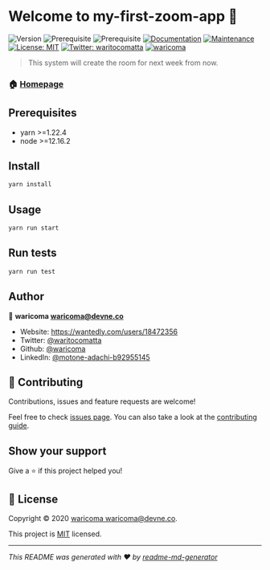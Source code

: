# Welcome to my-first-zoom-app 👋
![Version](https://img.shields.io/badge/version-1.0.0-blue.svg?cacheSeconds=2592000)
![Prerequisite](https://img.shields.io/badge/yarn-%3E%3D1.22.4-blue.svg)
![Prerequisite](https://img.shields.io/badge/node-%3E%3D12.16.2-blue.svg)
[![Documentation](https://img.shields.io/badge/documentation-yes-brightgreen.svg)](https://github.com/waricoma/my-first-zoom-app#readme)
[![Maintenance](https://img.shields.io/badge/Maintained%3F-yes-green.svg)](https://github.com/waricoma/my-first-zoom-app/graphs/commit-activity)
[![License: MIT](https://img.shields.io/github/license/waricoma/my-first-zoom-app)](https://github.com/waricoma/my-first-zoom-app/blob/master/LICENSE)
[![Twitter: waritocomatta](https://img.shields.io/twitter/follow/waritocomatta.svg?style=social)](https://twitter.com/waritocomatta)
[![waricoma](https://circleci.com/gh/waricoma/my-first-zoom-app.svg?style=svg)](https://app.circleci.com/pipelines/github/waricoma/my-first-zoom-app)

> This system will create the room for next week from now.

### 🏠 [Homepage](https://github.com/waricoma/my-first-zoom-app#readme)

## Prerequisites

- yarn >=1.22.4
- node >=12.16.2

## Install

```sh
yarn install
```

## Usage

```sh
yarn run start
```

## Run tests

```sh
yarn run test
```

## Author

👤 **waricoma <waricoma@devne.co>**

* Website: https://wantedly.com/users/18472356
* Twitter: [@waritocomatta](https://twitter.com/waritocomatta)
* Github: [@waricoma](https://github.com/waricoma)
* LinkedIn: [@motone-adachi-b92955145](https://linkedin.com/in/motone-adachi-b92955145)

## 🤝 Contributing

Contributions, issues and feature requests are welcome!

Feel free to check [issues page](https://github.com/waricoma/my-first-zoom-app/issues). You can also take a look at the [contributing guide](https://github.com/waricoma/my-first-zoom-app/blob/master/CONTRIBUTING.md).

## Show your support

Give a ⭐️ if this project helped you!


## 📝 License

Copyright © 2020 [waricoma <waricoma@devne.co>](https://github.com/waricoma).

This project is [MIT](https://github.com/waricoma/my-first-zoom-app/blob/master/LICENSE) licensed.

***
_This README was generated with ❤️ by [readme-md-generator](https://github.com/kefranabg/readme-md-generator)_
